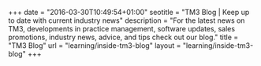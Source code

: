 +++
date = "2016-03-30T10:49:54+01:00"
seotitle = "TM3 Blog | Keep up to date with current industry news"
description = "For the latest news on TM3, developments in practice management, software updates, sales promotions, industry news, advice, and tips check out our blog."
title = "TM3 Blog"
url = "learning/inside-tm3-blog"
layout = "learning/inside-tm3-blog"
+++
